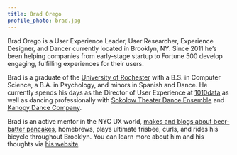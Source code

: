 ```yaml
---
title: Brad Orego
profile_photo: brad.jpg
---
```

Brad Orego is a User Experience Leader, User Researcher, Experience Designer, and Dancer currently located in Brooklyn, NY.  Since 2011 he’s been helping companies from early-stage startup to Fortune 500 develop engaging, fulfilling experiences for their users.

Brad is a graduate of the [University of Rochester](https://rochester.edu) with a B.S. in Computer Science, a B.A. in Psychology, and minors in Spanish and Dance. He currently spends his days as the Director of User Experience at [1010data](https://1010data.com) as well as dancing professionally with [Sokolow Theater Dance Ensemble](https://sokolowtheatredance.org) and [Kanopy Dance Company](https://kanopydance.org). 

Brad is an active mentor in the NYC UX world, [makes and blogs about beer-batter pancakes](http://beerbatterbreakfast.com), homebrews, plays ultimate frisbee, curls, and rides his bicycle throughout Brooklyn. You can learn more about him and his thoughts via [his website](https://bradorego.com).
